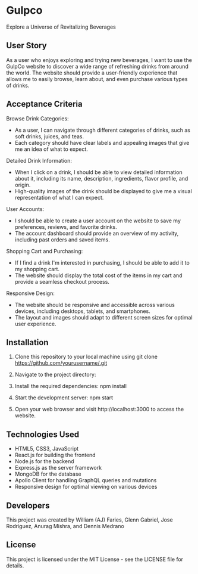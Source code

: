 # Gulpco

Explore a Universe of Revitalizing Beverages

## User Story

As a user who enjoys exploring and trying new beverages, I want to use the GulpCo website to discover a wide range of refreshing drinks from around the world. The website should provide a user-friendly experience that allows me to easily browse, learn about, and even purchase various types of drinks.


## Acceptance Criteria


Browse Drink Categories:

* As a user, I can navigate through different categories of drinks, such as soft drinks, juices, and teas.
* Each category should have clear labels and appealing images that give me an idea of what to expect.

Detailed Drink Information:

* When I click on a drink, I should be able to view detailed information about it, including its name, description, ingredients, flavor profile, and origin.
* High-quality images of the drink should be displayed to give me a visual representation of what I can expect.

User Accounts:

* I should be able to create a user account on the website to save my preferences, reviews, and favorite drinks.
* The account dashboard should provide an overview of my activity, including past orders and saved items.

Shopping Cart and Purchasing:

* If I find a drink I'm interested in purchasing, I should be able to add it to my shopping cart.
* The website should display the total cost of the items in my cart and provide a seamless checkout process.

Responsive Design:

* The website should be responsive and accessible across various devices, including desktops, tablets, and smartphones.
* The layout and images should adapt to different screen sizes for optimal user experience.

## Installation

1. Clone this repository to your local machine using git clone https://github.com/yourusername/.git

2. Navigate to the project directory:

3. Install the required dependencies: npm install

4. Start the development server: npm start

5. Open your web browser and visit http://localhost:3000 to access the website.

## Technologies Used

* HTML5, CSS3, JavaScript
* React.js for building the frontend
* Node.js for the backend
* Express.js as the server framework
* MongoDB for the database
* Apollo Client for handling GraphQL queries and mutations
* Responsive design for optimal viewing on various devices

## Developers

This project was created by William (AJ) Faries, Glenn Gabriel, Jose Rodriguez, Anurag Mishra, and Dennis Medrano


## License

This project is licensed under the MIT License - see the LICENSE file for details.